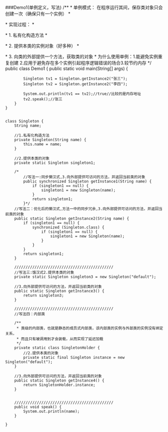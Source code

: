 ###Demo1(单例定义，写法)
    /**
     * 单例模式： 在程序运行其间，保存类对象只会创建一次（确保只有一个实例）
     * <p>
     * 实现过程：
     * <p>
     * 1. 私有化构造方法
     * <p>
     * 2. 提供本类的实例对象（好多种）
     * <p>
     * 3. 向类的外部提供一个方法，获取类的对象
     * 为什么使用单例：1.能避免实例重复创建 2.应用于避免存在多个实例引起程序逻辑错误的场合3.较节约内存
     */
    public class Demo1 {
        public static void main(String[] args) {
    
            Singleton tv1 = Singleton.getInstance2("张三");
            Singleton tv2 = Singleton.getInstance2("李四");
    
            System.out.println(tv1 == tv2);//true//比较的是内存地址
            tv2.speak();//张三
        }
    }
    
    
    class Singleton {
        String name;
    
        //1.私有化构造方法
        private Singleton(String name) {
            this.name = name;
        }
    
        //2.提供本类的对象
        private static Singleton singleton1;
    
        /*
            //写法一:同步懒汉式,3.向外部提供可访问的方法，并返回当前类的对象
            public synchronized Singleton getInstance1(String name) {
                if (singleton1 == null) {
                    singleton1 = new Singleton(name);
                }
                return singleton1;
            }*/
        //写法二：优化后的懒汉式,方法一中的同步冗余,3.向外部提供可访问的方法，并返回当前类的对象
        public static Singleton getInstance2(String name) {
            if (singleton1 == null) {
                synchronized (Singleton.class) {
                    if (singleton1 == null) {
                        singleton1 = new Singleton(name);
                    }
                }
            }
            return singleton1;
        }
    
        ////////////////////////////////////////////
        //写法三:饿汉式2.提供本类的对象
        private static Singleton singleton3 = new Singleton("default");
    
        //3.向外部提供可访问的方法，并返回当前类的对象
        public static Singleton getInstance3() {
            return singleton3;
        }
    
        ////////////////////////////////////////////
        //写法四：内部类
    
        /**
         * 类级的内部类，也就是静态的成员式内部类，该内部类的实例与外部类的实例没有绑定关系，
         * 而且只有被调用到才会装载，从而实现了延迟加载
         */
        private static class SingletonHolder {
            //2.提供本类的对象
            private static final Singleton instance = new Singleton("default");
        }
    
        //3.向外部提供可访问的方法，并返回当前类的对象
        public static Singleton getInstance4() {
            return SingletonHolder.instance;
        }
    
    
        ////////////////////////////////////////////
        public void speak() {
            System.out.println(name);
        }
    
    }